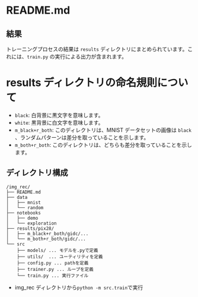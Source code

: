 # README.md

## 結果

トレーニングプロセスの結果は `results` ディレクトリにまとめられています。これには、`train.py` の実行による出力が含まれます。

# results ディレクトリの命名規則について

- `black`: 白背景に黒文字を意味します。
- `white`: 黒背景に白文字を意味します。
- `m_black+r_both`: このディレクトリは、MNIST データセットの画像は `black` 、ランダムパターンは差分を取っていることを示します。
- `m_both+r_both`: このディレクトリは、どちらも差分を取っていることを示します。

## ディレクトリ構成

```
/img_rec/
├── README.md
├── data
│   ├── mnist
│   └── random
├── notebooks
│   ├── demo
│   └── exploration
├── results/pix28/
│   ├── m_black+r_both/gidc/...
│   └── m_both+r_both/gidc/...
└── src
    ├── models/ ... モデルを.pyで定義
    ├── utils/  ... ユーティリティを定義
    ├── config.py ... pathを定義
    ├── trainer.py ... ループを定義
    └── train.py ... 実行ファイル
```

- img_rec ディレクトリから`python -m src.train`で実行
